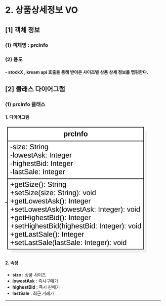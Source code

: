 # 2. 상품상세정보 VO

## \[1] 객체 정보

### (1) 객체명 : prcInfo

### (2) 용도

#### **- stockX , kream api 호출을 통해 받아온 사이즈별** 상품 상세 정보**를 맵핑한다.**

## \[2] 클래스 다이어그램

### (1) prcInfo 클래스

#### 1. 다이어그램&#x20;

![](<../../../../.gitbook/assets/image (3).png>)

#### 2. 속성

* **size :** 상품 사이즈
* **lowestAsk** : 즉시구매가
* **highestBid** : 즉시 판매가
* **lastSale** : 최근 거래가

****
